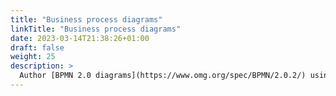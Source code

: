 ```yaml
---
title: "Business process diagrams"
linkTitle: "Business process diagrams"
date: 2023-03-14T21:38:26+01:00
draft: false
weight: 25
description: >
  Author [BPMN 2.0 diagrams](https://www.omg.org/spec/BPMN/2.0.2/) using the [bpmn-js](https://github.com/bpmn-io/bpmn-js) rendering toolkit.
---
```

